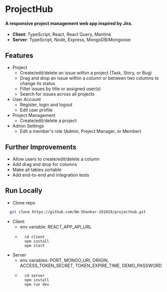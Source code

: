 # ProjectHub

#### A responsive project management web app inspired by Jira.

- **Client**: TypeScript, React, React Query, Mantine
- **Server**: TypeScript, Node, Express, MongoDB/Mongoose

## Features

- Project
  - Create/edit/delete an issue within a project (Task, Story, or Bug)
  - Drag and drop an issue within a column or between two columns to change its status
  - Filter issues by title or assigned user(s)
  - Search for issues across all projects
- User Account
  - Register, login and logout
  - Edit user profile
- Project Management
  - Create/edit/delete a project
- Admin Settings
  - Edit a member's role (Admin, Project Manager, or Member)

## Further Improvements

- Allow users to create/edit/delete a column
- Add drag and drop for columns
- Make all tables sortable
- Add end-to-end and integration tests

## Run Locally

- Clone repo

```bash
  git clone https://github.com/Om-Shankar-191019/projecthub.git
```

- Client
  - env variable: REACT_APP_API_URL
  - ```
      cd client
      npm install
      npm start
    ```
- Server
  - env variables: PORT, MONGO_URI, ORIGIN, ACCESS_TOKEN_SECRET, TOKEN_EXPIRE_TIME, DEMO_PASSWORD
  - ```
      cd server
      npm install
      npm run dev
    ```
